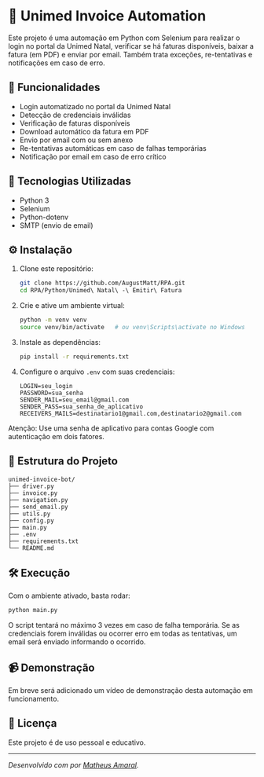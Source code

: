 # 🤖 Unimed Invoice Automation

Este projeto é uma automação em Python com Selenium para realizar o login no portal da Unimed Natal, verificar se há faturas disponíveis, baixar a fatura (em PDF) e enviar por email. Também trata exceções, re-tentativas e notificações em caso de erro.

## 📌 Funcionalidades

- Login automatizado no portal da Unimed Natal
- Detecção de credenciais inválidas
- Verificação de faturas disponíveis
- Download automático da fatura em PDF
- Envio por email com ou sem anexo
- Re-tentativas automáticas em caso de falhas temporárias
- Notificação por email em caso de erro crítico

## 🚀 Tecnologias Utilizadas

- Python 3
- Selenium
- Python-dotenv
- SMTP (envio de email)

## ⚙️ Instalação

1. Clone este repositório:
   ```bash
   git clone https://github.com/AugustMatt/RPA.git
   cd RPA/Python/Unimed\ Natal\ -\ Emitir\ Fatura
   ```

2. Crie e ative um ambiente virtual:
   ```bash
   python -m venv venv
   source venv/bin/activate   # ou venv\Scripts\activate no Windows
   ```

3. Instale as dependências:
   ```bash
   pip install -r requirements.txt
   ```

4. Configure o arquivo `.env` com suas credenciais:
   ```env
   LOGIN=seu_login
   PASSWORD=sua_senha
   SENDER_MAIL=seu_email@gmail.com
   SENDER_PASS=sua_senha_de_aplicativo
   RECEIVERS_MAILS=destinatario1@gmail.com,destinatario2@gmail.com
   ```

Atenção: Use uma senha de aplicativo para contas Google com autenticação em dois fatores.

## 📁 Estrutura do Projeto

```
unimed-invoice-bot/
├── driver.py
├── invoice.py
├── navigation.py
├── send_email.py
├── utils.py
├── config.py
├── main.py
├── .env
├── requirements.txt
└── README.md
```

## 🛠️ Execução

Com o ambiente ativado, basta rodar:

```bash
python main.py
```

O script tentará no máximo 3 vezes em caso de falha temporária. Se as credenciais forem inválidas ou ocorrer erro em todas as tentativas, um email será enviado informando o ocorrido.

## 📹 Demonstração

Em breve será adicionado um vídeo de demonstração desta automação em funcionamento.

## 🧾 Licença

Este projeto é de uso pessoal e educativo.

---

*Desenvolvido com por [Matheus Amaral](hhttps://github.com/AugustMatt).*